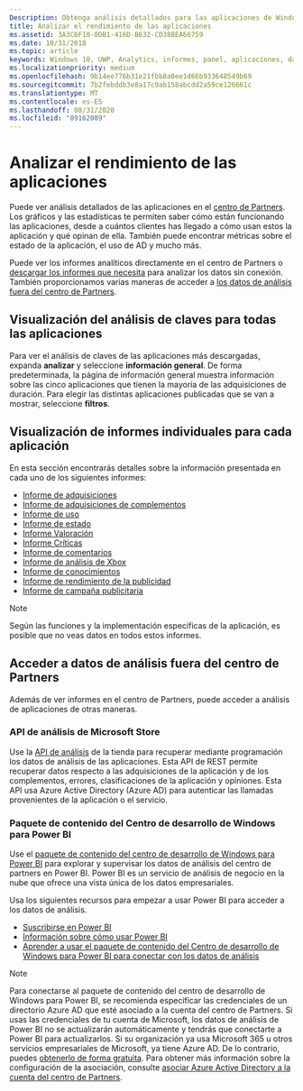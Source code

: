 ```yaml
---
Description: Obtenga análisis detallados para las aplicaciones de Windows, en el centro de Partners o a través de otros métodos.
title: Analizar el rendimiento de las aplicaciones
ms.assetid: 3A3C6F10-0DB1-416D-B632-CD388EA66759
ms.date: 10/31/2018
ms.topic: article
keywords: Windows 10, UWP, Analytics, informes, panel, aplicaciones, datos, métricas
ms.localizationpriority: medium
ms.openlocfilehash: 9b14ee776b31e21fbb8a0ee1d66b933648549b69
ms.sourcegitcommit: 7b2febddb3e8a17c9ab158abcdd2a59ce126661c
ms.translationtype: MT
ms.contentlocale: es-ES
ms.lasthandoff: 08/31/2020
ms.locfileid: "89162089"
---
```

# <a name="analyze-app-performance"></a>Analizar el rendimiento de las aplicaciones

Puede ver análisis detallados de las aplicaciones en el [centro de Partners](https://partner.microsoft.com/dashboard). Los gráficos y las estadísticas te permiten saber cómo están funcionando las aplicaciones, desde a cuántos clientes has llegado a cómo usan estos la aplicación y qué opinan de ella. También puede encontrar métricas sobre el estado de la aplicación, el uso de AD y mucho más.

Puede ver los informes analíticos directamente en el centro de Partners o [descargar los informes que necesita](download-analytic-reports.md) para analizar los datos sin conexión. También proporcionamos varias maneras de acceder a [los datos de análisis fuera del centro de Partners](#outside).

## <a name="view-key-analytics-for-all-your-apps"></a>Visualización del análisis de claves para todas las aplicaciones

Para ver el análisis de claves de las aplicaciones más descargadas, expanda **analizar** y seleccione **información general**. De forma predeterminada, la página de información general muestra información sobre las cinco aplicaciones que tienen la mayoría de las adquisiciones de duración. Para elegir las distintas aplicaciones publicadas que se van a mostrar, seleccione **filtros**.

## <a name="view-individual-reports-for-each-app"></a>Visualización de informes individuales para cada aplicación

En esta sección encontrarás detalles sobre la información presentada en cada uno de los siguientes informes:

-   [Informe de adquisiciones](acquisitions-report.md)
-   [Informe de adquisiciones de complementos](add-on-acquisitions-report.md)
-   [Informe de uso](usage-report.md)
-   [Informe de estado](health-report.md)
-   [Informe Valoración](ratings-report.md)
-   [Informe Críticas](reviews-report.md)
-   [Informe de comentarios](feedback-report.md)
-   [Informe de análisis de Xbox](xbox-analytics-report.md)
-   [Informe de conocimientos](insights-report.md)
-   [Informe de rendimiento de la publicidad](advertising-performance-report.md)
-   [Informe de campaña publicitaria](/windows/uwp/publish/ad-campaign-report)


> [!NOTE]
> Según las funciones y la implementación específicas de la aplicación, es posible que no veas datos en todos estos informes.

<span id="outside"/>

## <a name="access-analytics-data-outside-of-partner-center"></a>Acceder a datos de análisis fuera del centro de Partners

Además de ver informes en el centro de Partners, puede acceder a análisis de aplicaciones de otras maneras.

### <a name="microsoft-store-analytics-api"></a>API de análisis de Microsoft Store

Use la [API de análisis](../monetize/access-analytics-data-using-windows-store-services.md) de la tienda para recuperar mediante programación los datos de análisis de las aplicaciones. Esta API de REST permite recuperar datos respecto a las adquisiciones de la aplicación y de los complementos, errores, clasificaciones de la aplicación y opiniones. Esta API usa Azure Active Directory (Azure AD) para autenticar las llamadas provenientes de la aplicación o el servicio.

### <a name="windows-dev-center-content-pack-for-power-bi"></a>Paquete de contenido del Centro de desarrollo de Windows para Power BI

Use el [paquete de contenido del centro de desarrollo de Windows para Power BI](https://powerbi.microsoft.com/documentation/powerbi-content-pack-windows-dev-center/) para explorar y supervisar los datos de análisis del centro de partners en Power BI. Power BI es un servicio de análisis de negocio en la nube que ofrece una vista única de los datos empresariales.

Usa los siguientes recursos para empezar a usar Power BI para acceder a los datos de análisis.

* [Suscribirse en Power BI](https://powerbi.microsoft.com/documentation/powerbi-service-self-service-signup-for-power-bi/)
* [Información sobre cómo usar Power BI](https://powerbi.microsoft.com/guided-learning/)
* [Aprender a usar el paquete de contenido del Centro de desarrollo de Windows para Power BI para conectar con los datos de análisis](https://powerbi.microsoft.com/documentation/powerbi-content-pack-windows-dev-center/)

> [!NOTE]
> Para conectarse al paquete de contenido del centro de desarrollo de Windows para Power BI, se recomienda especificar las credenciales de un directorio Azure AD que esté asociado a la cuenta del centro de Partners. Si usas las credenciales de tu cuenta de Microsoft, los datos de análisis de Power BI no se actualizarán automáticamente y tendrás que conectarte a Power BI para actualizarlos. Si su organización ya usa Microsoft 365 u otros servicios empresariales de Microsoft, ya tiene Azure AD. De lo contrario, puedes [obtenerlo de forma gratuita](https://account.azure.com/organization). Para obtener más información sobre la configuración de la asociación, consulte [asociar Azure Active Directory a la cuenta del centro de Partners](./associate-azure-ad-with-partner-center.md).